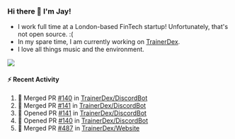 ### Hi there 👋 I'm Jay!
* I work full time at a London-based FinTech startup! Unfortunately, that's not open source. :(
* In my spare time, I am currently working on [TrainerDex](https://www.github.com/TrainerDex).
* I love all things music and the environment.

[<img src="https://github-readme-stats.vercel.app/api/wakatime?username=TurnrDev&layout=compact&custom_title=Last 7 Days Language Breakdown" />](https://wakatime.com/@TurnrDev)  

#### :zap: Recent Activity
<!--START_SECTION:activity-->
1. 🎉 Merged PR [#140](https://github.com/TrainerDex/DiscordBot/pull/140) in [TrainerDex/DiscordBot](https://github.com/TrainerDex/DiscordBot)
2. 🎉 Merged PR [#141](https://github.com/TrainerDex/DiscordBot/pull/141) in [TrainerDex/DiscordBot](https://github.com/TrainerDex/DiscordBot)
3. 💪 Opened PR [#141](https://github.com/TrainerDex/DiscordBot/pull/141) in [TrainerDex/DiscordBot](https://github.com/TrainerDex/DiscordBot)
4. 💪 Opened PR [#140](https://github.com/TrainerDex/DiscordBot/pull/140) in [TrainerDex/DiscordBot](https://github.com/TrainerDex/DiscordBot)
5. 🎉 Merged PR [#487](https://github.com/TrainerDex/Website/pull/487) in [TrainerDex/Website](https://github.com/TrainerDex/Website)
<!--END_SECTION:activity-->
